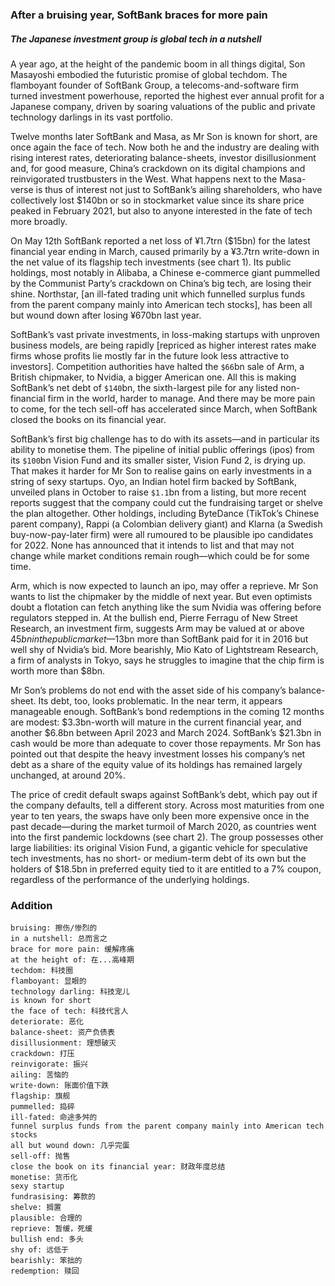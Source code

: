 ### After a bruising year, SoftBank braces for more pain

##### The Japanese investment group is global tech in a nutshell

A year ago, at the height of the pandemic boom in all things digital, Son Masayoshi embodied the futuristic promise of global techdom. The flamboyant founder of SoftBank Group, a telecoms-and-software firm turned investment powerhouse, reported the highest ever annual profit for a Japanese company, driven by soaring valuations of the public and private technology darlings in its vast portfolio.



Twelve months later SoftBank and Masa, as Mr Son is known for short, are once again the face of tech. Now both he and the industry are dealing with rising interest rates, deteriorating balance-sheets, investor disillusionment and, for good measure, China’s crackdown on its digital champions and reinvigorated trustbusters in the West. What happens next to the Masa-verse is thus of interest not just to SoftBank’s ailing shareholders, who have collectively lost $140bn or so in stockmarket value since its share price peaked in February 2021, but also to anyone interested in the fate of tech more broadly.



On May 12th SoftBank reported a net loss of ¥1.7trn ($15bn) for the latest financial year ending in March, caused primarily by a ¥3.7trn write-down in the net value of its flagship tech investments (see chart 1). Its public holdings, most notably in Alibaba, a Chinese e-commerce giant pummelled by the Communist Party’s crackdown on China’s big tech, are losing their shine. Northstar, [an ill-fated trading unit which funnelled surplus funds from the parent company mainly into American tech stocks], has been all but wound down after losing ¥670bn last year.



SoftBank’s vast private investments, in loss-making startups with unproven business models, are being rapidly [repriced as higher interest rates make firms whose profits lie mostly far in the future look less attractive to investors]. Competition authorities have halted the `$66`bn sale of Arm, a British chipmaker, to Nvidia, a bigger American one. All this is making SoftBank’s net debt of `$140`bn, the sixth-largest pile for any listed non- financial firm in the world, harder to manage. And there may be more pain to come, for the tech sell-off has accelerated since March, when SoftBank closed the books on its financial year.



SoftBank’s first big challenge has to do with its assets—and in particular its ability to monetise them. The pipeline of initial public offerings (ipos) from its `$100`bn Vision Fund and its smaller sister, Vision Fund 2, is drying up. That makes it harder for Mr Son to realise gains on early investments in a string of sexy startups. Oyo, an Indian hotel firm backed by SoftBank, unveiled plans in October to raise `$1.1`bn from a listing, but more recent reports suggest that the company could cut the fundraising target or shelve the plan altogether. Other holdings, including ByteDance (TikTok’s Chinese parent company), Rappi (a Colombian delivery giant) and Klarna (a Swedish buy-now-pay-later firm) were all rumoured to be plausible ipo candidates for 2022. None has announced that it intends to list and that may not change while market conditions remain rough—which could be for some time.



Arm, which is now expected to launch an ipo, may offer a reprieve. Mr Son wants to list the chipmaker by the middle of next year. But even optimists doubt a flotation can fetch anything like the sum Nvidia was offering before regulators stepped in. At the bullish end, Pierre Ferragu of New Street Research, an investment firm, suggests Arm may be valued at or above $45bn in the public market—$13bn more than SoftBank paid for it in 2016 but well shy of Nvidia’s bid. More bearishly, Mio Kato of Lightstream Research, a firm of analysts in Tokyo, says he struggles to imagine that the chip firm is worth more than $8bn.



Mr Son’s problems do not end with the asset side of his company’s balance- sheet. Its debt, too, looks problematic. In the near term, it appears manageable enough. SoftBank’s bond redemptions in the coming 12 months are modest: $3.3bn-worth will mature in the current financial year, and another $6.8bn between April 2023 and March 2024. SoftBank’s $21.3bn in cash would be more than adequate to cover those repayments. Mr Son has pointed out that despite the heavy investment losses his company’s net debt as a share of the equity value of its holdings has remained largely unchanged, at around 20%.



The price of credit default swaps against SoftBank’s debt, which pay out if the company defaults, tell a different story. Across most maturities from one year to ten years, the swaps have only been more expensive once in the past decade—during the market turmoil of March 2020, as countries went into the first pandemic lockdowns (see chart 2). The group possesses other large liabilities: its original Vision Fund, a gigantic vehicle for speculative tech investments, has no short- or medium-term debt of its own but the holders of $18.5bn in preferred equity tied to it are entitled to a 7% coupon, regardless of the performance of the underlying holdings.

### Addition

```
bruising: 擦伤/惨烈的
in a nutshell: 总而言之
brace for more pain: 缓解疼痛
at the height of: 在...高峰期
techdom: 科技圈
flamboyant: 显眼的
technology darling: 科技宠儿
is known for short
the face of tech: 科技代言人
deteriorate: 恶化
balance-sheet: 资产负债表
disillusionment: 理想破灭
crackdown: 打压
reinvigorate: 振兴
ailing: 苦恼的
write-down: 账面价值下跌
flagship: 旗舰
pummelled: 捣碎
ill-fated: 命途多舛的
funnel surplus funds from the parent company mainly into American tech stocks
all but wound down: 几乎完蛋
sell-off: 抛售
close the book on its financial year: 财政年度总结
monetise: 货币化
sexy startup
fundrasising: 筹款的
shelve: 搁置
plausible: 合理的
reprieve: 暂缓，死缓
bullish end: 多头
shy of: 远低于
bearishly: 笨拙的
redemption: 赎回

```

